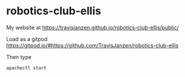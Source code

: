 # robotics-club-ellis
My website at https://travisjanzen.github.io/robotics-club-ellis/public/

Load as a gitpod
https://gitpod.io/#https://github.com/TravisJanzen/robotics-club-ellis

Then type

```
apachectl start
```
